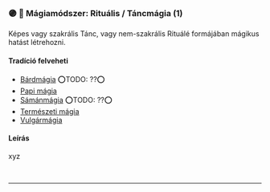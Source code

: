 ### 🟣 💫 Mágiamódszer: Rituális / Táncmágia (1)

Képes vagy szakrális Tánc, vagy nem-szakrális Rituálé formájában mágikus hatást létrehozni.

#### Tradíció felveheti

- [Bárdmágia](../051_04_bardmagia.md) ⭕TODO: ??⭕
- [Papi mágia](../052_papi_tradicio.md)
- [Sámánmágia](../051_07_samanmagia.md) ⭕TODO: ??⭕
- [Természeti mágia](../051_06_termeszeti_magia.md)
- [Vulgármágia](../051_02_vulgarmagia.md)

#### Leírás

xyz

<br />

---

